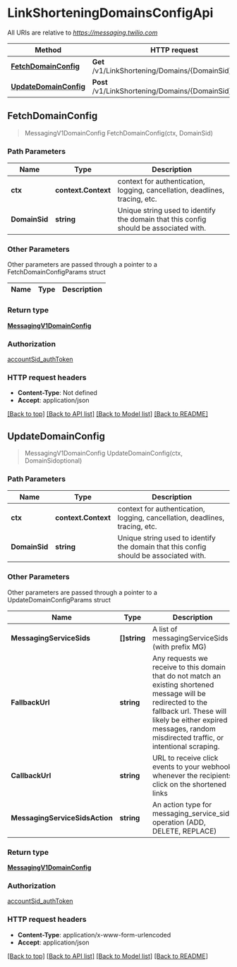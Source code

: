 # LinkShorteningDomainsConfigApi

All URIs are relative to *https://messaging.twilio.com*

Method | HTTP request | Description
------------- | ------------- | -------------
[**FetchDomainConfig**](LinkShorteningDomainsConfigApi.md#FetchDomainConfig) | **Get** /v1/LinkShortening/Domains/{DomainSid}/Config | 
[**UpdateDomainConfig**](LinkShorteningDomainsConfigApi.md#UpdateDomainConfig) | **Post** /v1/LinkShortening/Domains/{DomainSid}/Config | 



## FetchDomainConfig

> MessagingV1DomainConfig FetchDomainConfig(ctx, DomainSid)





### Path Parameters


Name | Type | Description
------------- | ------------- | -------------
**ctx** | **context.Context** | context for authentication, logging, cancellation, deadlines, tracing, etc.
**DomainSid** | **string** | Unique string used to identify the domain that this config should be associated with.

### Other Parameters

Other parameters are passed through a pointer to a FetchDomainConfigParams struct


Name | Type | Description
------------- | ------------- | -------------

### Return type

[**MessagingV1DomainConfig**](MessagingV1DomainConfig.md)

### Authorization

[accountSid_authToken](../README.md#accountSid_authToken)

### HTTP request headers

- **Content-Type**: Not defined
- **Accept**: application/json

[[Back to top]](#) [[Back to API list]](../README.md#documentation-for-api-endpoints)
[[Back to Model list]](../README.md#documentation-for-models)
[[Back to README]](../README.md)


## UpdateDomainConfig

> MessagingV1DomainConfig UpdateDomainConfig(ctx, DomainSidoptional)





### Path Parameters


Name | Type | Description
------------- | ------------- | -------------
**ctx** | **context.Context** | context for authentication, logging, cancellation, deadlines, tracing, etc.
**DomainSid** | **string** | Unique string used to identify the domain that this config should be associated with.

### Other Parameters

Other parameters are passed through a pointer to a UpdateDomainConfigParams struct


Name | Type | Description
------------- | ------------- | -------------
**MessagingServiceSids** | **[]string** | A list of messagingServiceSids (with prefix MG)
**FallbackUrl** | **string** | Any requests we receive to this domain that do not match an existing shortened message will be redirected to the fallback url. These will likely be either expired messages, random misdirected traffic, or intentional scraping.
**CallbackUrl** | **string** | URL to receive click events to your webhook whenever the recipients click on the shortened links
**MessagingServiceSidsAction** | **string** | An action type for messaging_service_sids operation (ADD, DELETE, REPLACE)

### Return type

[**MessagingV1DomainConfig**](MessagingV1DomainConfig.md)

### Authorization

[accountSid_authToken](../README.md#accountSid_authToken)

### HTTP request headers

- **Content-Type**: application/x-www-form-urlencoded
- **Accept**: application/json

[[Back to top]](#) [[Back to API list]](../README.md#documentation-for-api-endpoints)
[[Back to Model list]](../README.md#documentation-for-models)
[[Back to README]](../README.md)

